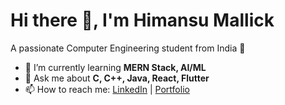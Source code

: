 # Hi there 👋, I'm Himansu Mallick
A passionate Computer Engineering student from India 🚀

- 🌱 I’m currently learning **MERN Stack, AI/ML**
- 💬 Ask me about **C, C++, Java, React, Flutter**
- 📫 How to reach me: [LinkedIn](https://linkedin.com/in/himansumallik) | [Portfolio](https://yourwebsite.com)


